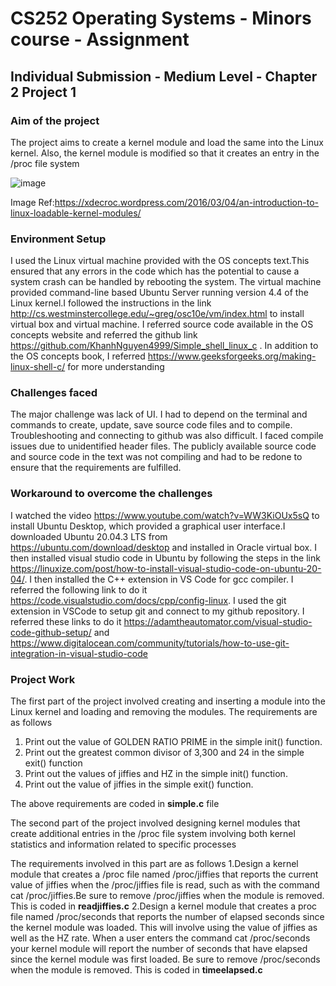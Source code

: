 # CS252 Operating Systems - Minors course - Assignment
## Individual Submission - Medium Level - Chapter 2 Project 1

### Aim of the project
The project aims to create a kernel module and load the same into the Linux kernel. Also, the kernel module is modified so that it creates an entry
in the /proc file system

![image](https://user-images.githubusercontent.com/65976375/142977921-f0984d46-a698-4842-982a-b4909faccc43.png)

Image Ref:https://xdecroc.wordpress.com/2016/03/04/an-introduction-to-linux-loadable-kernel-modules/

### Environment Setup
I used the Linux virtual machine provided with the OS concepts text.This ensured that any errors in the code which has the potential to cause a system crash can be handled by rebooting the system. The virtual machine provided command-line based Ubuntu Server running version 4.4 of the Linux kernel.I followed the instructions in the link http://cs.westminstercollege.edu/~greg/osc10e/vm/index.html to install virtual box and virtual machine. I referred source code available in the OS concepts website and referred the github link https://github.com/KhanhNguyen4999/Simple_shell_linux_c . In addition to the OS concepts book, I referred https://www.geeksforgeeks.org/making-linux-shell-c/ for more understanding

### Challenges faced
The major challenge was lack of UI. I had to depend on the terminal and commands to create, update, save source code files and to compile. Troubleshooting and connecting to github was also difficult. I faced compile issues due to unidentified header files. The publicly available source code and source code in the text was not compiling and had to be redone to ensure that the requirements are fulfilled.

### Workaround to overcome the challenges

I watched the video https://www.youtube.com/watch?v=WW3KiOUx5sQ to install Ubuntu Desktop, which provided a graphical user interface.I downloaded Ubuntu 20.04.3 LTS from https://ubuntu.com/download/desktop and installed in Oracle virtual box. I then installed visual studio code in Ubuntu by following the steps in the link https://linuxize.com/post/how-to-install-visual-studio-code-on-ubuntu-20-04/. I then installed the C++ extension in VS Code for gcc compiler. I referred the following link to do it https://code.visualstudio.com/docs/cpp/config-linux. I used the git extension in VSCode to setup git and connect to my github repository. I referred these links to do it https://adamtheautomator.com/visual-studio-code-github-setup/ and https://www.digitalocean.com/community/tutorials/how-to-use-git-integration-in-visual-studio-code

### Project Work

The first part of the project involved creating and inserting a module into the Linux kernel and loading and removing the modules. The requirements are as follows
1. Print out the value of GOLDEN RATIO PRIME in the simple init() function.
2. Print out the greatest common divisor of 3,300 and 24 in the simple exit() function
3. Print out the values of jiffies and HZ in the simple init() function.
4. Print out the value of jiffies in the simple exit() function.

The above requirements are coded in **simple.c** file

The second part of the project involved designing kernel modules that create additional entries in the /proc file system involving both kernel statistics and information related to specific processes

The requirements involved in this part are as follows
1.Design a kernel module that creates a /proc file named /proc/jiffies that reports the current value of jiffies when the /proc/jiffies file is read, such as with the command cat /proc/jiffies.Be sure to remove /proc/jiffies when the module is removed.
This is coded in **readjiffies.c**
2.Design a kernel module that creates a proc file named /proc/seconds that reports the number of elapsed seconds since the kernel module was loaded. This will involve using the value of jiffies as well as the HZ rate. When a user enters the command cat /proc/seconds your kernel module will report the number of seconds that have elapsed since the kernel module was first loaded. Be sure to remove /proc/seconds when the module is removed.
This is coded in **timeelapsed.c**
